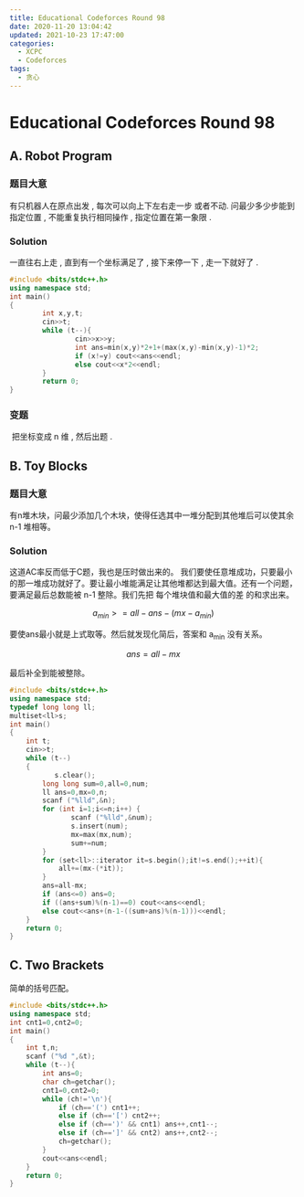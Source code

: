 ```yaml
---
title: Educational Codeforces Round 98
date: 2020-11-20 13:04:42
updated: 2021-10-23 17:47:00
categories:
  - XCPC
  - Codeforces
tags:
  - 贪心
---
```


# Educational Codeforces Round 98

## A. Robot Program

### 题目大意

有只机器人在原点出发 , 每次可以向上下左右走一步 或者不动. 问最少多少步能到指定位置 , 不能重复执行相同操作 , 指定位置在第一象限 . 

### Solution

一直往右上走 , 直到有一个坐标满足了 , 接下来停一下 , 走一下就好了 .

```cpp
#include <bits/stdc++.h>
using namespace std;
int main()
{
        int x,y,t;
        cin>>t;
        while (t--){
                cin>>x>>y;
                int ans=min(x,y)*2+1+(max(x,y)-min(x,y)-1)*2;
                if (x!=y) cout<<ans<<endl;
                else cout<<x*2<<endl;
        }
        return 0;
}
```

### 变题

​	把坐标变成 n 维 , 然后出题 .

## B. Toy Blocks

### 	题目大意
​	有n堆木块，问最少添加几个木块，使得任选其中一堆分配到其他堆后可以使其余 n-1 堆相等。

### Solution
这道AC率反而低于C题，我也是压时做出来的。
我们要使任意堆成功，只要最小的那一堆成功就好了。要让最小堆能满足让其他堆都达到最大值。还有一个问题，要满足最后总数能被 n-1 整除。我们先把 每个堆块值和最大值的差 的和求出来。

$$
	a_{min}>=all-ans-(mx-a_{min}) 
$$

要使ans最小就是上式取等。然后就发现化简后，答案和 a<sub>min</sub> 没有关系。


$$
	ans=all-mx
$$


最后补全到能被整除。

```cpp
#include <bits/stdc++.h>
using namespace std;
typedef long long ll;
multiset<ll>s;
int main()
{
    int t;
    cin>>t;
    while (t--)
    {
	       s.clear();
        long long sum=0,all=0,num;
        ll ans=0,mx=0,n;
        scanf ("%lld",&n);
        for (int i=1;i<=n;i++) {
	           scanf ("%lld",&num);
	           s.insert(num);
	           mx=max(mx,num);
	           sum+=num;
        }
        for (set<ll>::iterator it=s.begin();it!=s.end();++it){
            all+=(mx-(*it));
        }
        ans=all-mx;
        if (ans<=0) ans=0;
        if ((ans+sum)%(n-1)==0) cout<<ans<<endl;
        else cout<<ans+(n-1-((sum+ans)%(n-1)))<<endl;
    }
    return 0;
}
```
## C. Two Brackets
简单的括号匹配。

```cpp
#include <bits/stdc++.h>
using namespace std;
int cnt1=0,cnt2=0;
int main()
{
    int t,n;
    scanf ("%d ",&t);
    while (t--){
        int ans=0;
        char ch=getchar();
        cnt1=0,cnt2=0;
        while (ch!='\n'){
            if (ch=='(') cnt1++;
            else if (ch=='[') cnt2++;
            else if (ch==')' && cnt1) ans++,cnt1--;
            else if (ch==']' && cnt2) ans++,cnt2--;  
            ch=getchar();
        }
        cout<<ans<<endl;
    }
    return 0;
}
```